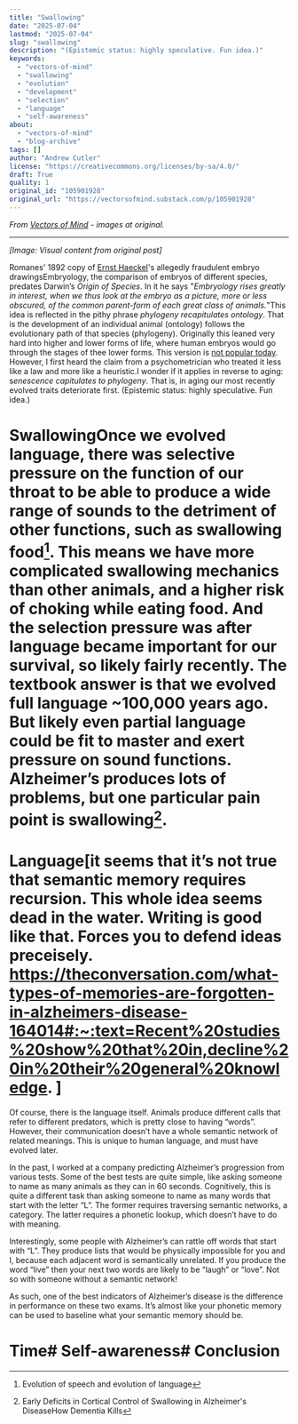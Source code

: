 ```yaml
---
title: "Swallowing"
date: "2025-07-04"
lastmod: "2025-07-04"
slug: "swallowing"
description: "(Epistemic status: highly speculative. Fun idea.)"
keywords:
  - "vectors-of-mind"
  - "swallowing"
  - "evolution"
  - "development"
  - "selection"
  - "language"
  - "self-awareness"
about:
  - "vectors-of-mind"
  - "blog-archive"
tags: []
author: "Andrew Cutler"
license: "https://creativecommons.org/licenses/by-sa/4.0/"
draft: True
quality: 1
original_id: "105901928"
original_url: "https://vectorsofmind.substack.com/p/105901928"
---
```

*From [Vectors of Mind](https://vectorsofmind.substack.com/p/105901928) - images at original.*

---

*[Image: Visual content from original post]*

Romanes' 1892 copy of [Ernst Haeckel](https://en.wikipedia.org/wiki/Ernst_Haeckel)'s allegedly fraudulent embryo drawingsEmbryology, the comparison of embryos of different species, predates Darwin’s *Origin of Species*. In it he says "*Embryology rises greatly in interest, when we thus look at the embryo as a picture, more or less obscured, of the common parent-form of each great class of animals.*"This idea is reflected in the pithy phrase *phylogeny recapitulates ontology*. That is the development of an individual animal (ontology) follows the evolutionary path of that species (phylogeny). Originally this leaned very hard into higher and lower forms of life, where human embryos would go through the stages of thee lower forms. This version is [not popular today](https://evolutionnews.org/2021/10/so-does-ontogeny-recapitulate-phylogeny-nope/). However, I first heard the claim from a psychometrician who treated it less like a law and more like a heuristic.I wonder if it applies in reverse to aging: s*enescence capitulates to phylogeny*. That is, in aging our most recently evolved traits deteriorate first. (Epistemic status: highly speculative. Fun idea.)

# SwallowingOnce we evolved language, there was selective pressure on the function of our throat to be able to produce a wide range of sounds to the detriment of other functions, such as swallowing food[^1].  This means we have more complicated swallowing mechanics than other animals, and a higher risk of choking while eating food. And the selection pressure was after language became important for our survival, so likely fairly recently. The textbook answer is that we evolved full language ~100,000 years ago. But likely even partial language could be fit to master and exert pressure on sound functions. Alzheimer’s produces lots of problems, but one particular pain point is swallowing[^2].

# Language[it seems that it’s not true that semantic memory requires recursion. This whole idea seems dead in the water. Writing is good like that. Forces you to defend ideas preceisely. https://theconversation.com/what-types-of-memories-are-forgotten-in-alzheimers-disease-164014#:~:text=Recent%20studies%20show%20that%20in,decline%20in%20their%20general%20knowledge. ]

Of course, there is the language itself. Animals produce different calls that refer to different predators, which is pretty close to having “words”. However, their communication doesn’t have a whole semantic network of related meanings. This is unique to human language, and must have evolved later.

In the past, I worked at a company predicting Alzheimer’s progression from various tests. Some of the best tests are quite simple, like asking someone to name as many animals as they can in 60 seconds. Cognitively, this is quite a different task than asking someone to name as many words that start with the letter “L”. The former requires traversing semantic networks, a category. The latter requires a phonetic lookup, which doesn’t have to do with meaning.

Interestingly, some people with Alzheimer’s can rattle off words that start with “L”. They produce lists that would be physically impossible for you and I, because each adjacent word is semantically unrelated. If you produce the word “live” then your next two words are likely to be “laugh” or “love”. Not so with someone without a semantic network!

As such, one of the best indicators of Alzheimer’s disease is the difference in performance on these two exams. It’s almost like your phonetic memory can be used to baseline what your semantic memory should be.

# Time# Self-awareness# Conclusion

[^1]: Evolution of speech and evolution of language

[^2]: Early Deficits in Cortical Control of Swallowing in Alzheimer's DiseaseHow Dementia Kills